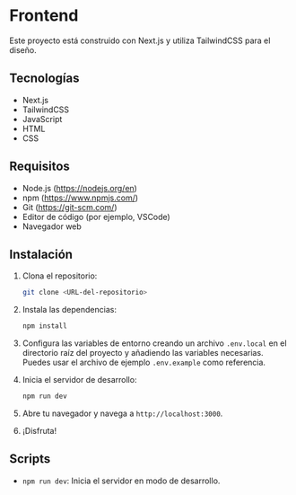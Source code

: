 # Frontend

Este proyecto está construido con Next.js y utiliza TailwindCSS para el diseño.

## Tecnologías

- Next.js
- TailwindCSS
- JavaScript
- HTML
- CSS

## Requisitos

- Node.js (https://nodejs.org/en)
- npm (https://www.npmjs.com/)
- Git (https://git-scm.com/)
- Editor de código (por ejemplo, VSCode)
- Navegador web

## Instalación

1. Clona el repositorio:
    ```bash
    git clone <URL-del-repositorio>
    ```

2. Instala las dependencias:
    ```bash
    npm install
    ```

3. Configura las variables de entorno creando un archivo `.env.local` en el directorio raíz del proyecto y añadiendo las variables necesarias. Puedes usar el archivo de ejemplo `.env.example` como referencia.

4. Inicia el servidor de desarrollo:
    ```bash
    npm run dev
    ```

5. Abre tu navegador y navega a `http://localhost:3000`.

6. ¡Disfruta!

## Scripts

- `npm run dev`: Inicia el servidor en modo de desarrollo.